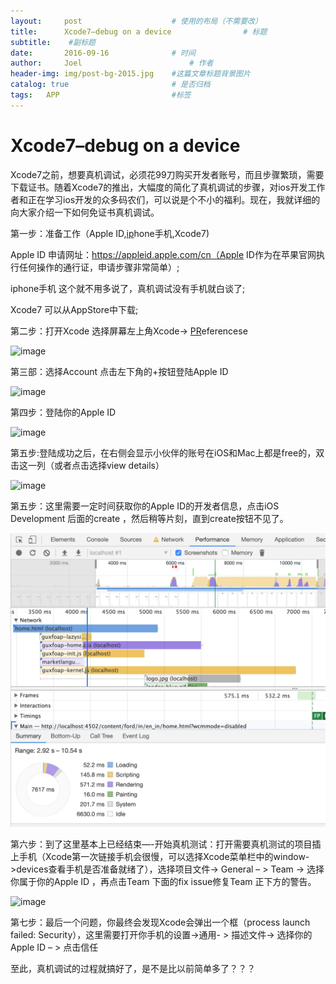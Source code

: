 ```yaml
---
layout:     post   				    # 使用的布局（不需要改）
title:      Xcode7–debug on a device 				# 标题 
subtitle:    #副标题
date:       2016-09-16 				# 时间
author:     Joel 						# 作者
header-img: img/post-bg-2015.jpg 	#这篇文章标题背景图片
catalog: true 						# 是否归档
tags:	APP							#标签
---
```

<h1><a id="Xcode7debug_on_a_device_1"></a>Xcode7–debug on a device</h1>
<p>Xcode7之前，想要真机调试，必须花99刀购买开发者账号，而且步骤繁琐，需要下载证书。随着Xcode7的推出，大幅度的简化了真机调试的步骤，对ios开发工作者和正在学习ios开发的众多码农们，可以说是个不小的福利。现在，我就详细的向大家介绍一下如何免证书真机调试。</p>
<p>第一步：准备工作（Apple ID,<a href="http://ip.knowsky.com/">ip</a>hone手机,Xcode7)</p>
<p>Apple ID  申请网址：<a href="https://appleid.apple.com/cn%EF%BC%88Apple">https://appleid.apple.com/cn（Apple</a> ID作为在苹果官网执行任何操作的通行证，申请步骤非常简单）;</p>
<p>iphone手机  这个就不用多说了，真机调试没有手机就白谈了;</p>
<p>Xcode7  可以从AppStore中下载;</p>
<p>第二步：打开Xcode 选择屏幕左上角Xcode-&gt; <a href="http://pr.knowsky.com/">PR</a>eferencese</p>
<img src="//upload-images.jianshu.io/upload_images/2628487-5c049382ceda9edb.png?imageMogr2/auto-orient/strip%7CimageView2/2/w/281/format/webp" alt="image">
<p>第三部：选择Account 点击左下角的+按钮登陆Apple ID</p>
<img src="//upload-images.jianshu.io/upload_images/2628487-3aa5d94dfa521c4f.png?imageMogr2/auto-orient/strip%7CimageView2/2/w/415/format/webp" alt="image">
<p>第四步：登陆你的Apple ID</p>
<img src="//upload-images.jianshu.io/upload_images/2628487-665bd6bfe7738bc8.png?imageMogr2/auto-orient/strip%7CimageView2/2/w/415/format/webp" alt="image">
<p>第五步:登陆成功之后，在右侧会显示小伙伴的账号在iOS和Mac上都是free的，双击这一列（或者点击选择view details）</p>
<img src="//upload-images.jianshu.io/upload_images/2628487-eaa861a5d8cfe872.png?imageMogr2/auto-orient/strip%7CimageView2/2/w/415/format/webp" alt="image">
<p>第五步：这里需要一定时间获取你的Apple ID的开发者信息，点击iOS Development 后面的create ，然后稍等片刻，直到create按钮不见了。</p>
<img src="https://github.com/JoelPub/joelpub.github.io/blob/master/img/blog/Screen Shot 2019-05-29 at 3.20.11 PM.png?raw=true" alt="image">
<p>第六步：到了这里基本上已经结束—-开始真机测试：打开需要真机测试的项目插上手机（Xcode第一次链接手机会很慢，可以选择Xcode菜单栏中的window-&gt;devices查看手机是否准备就绪了），选择项目文件-&gt; General – &gt; Team -&gt; 选择你属于你的Apple ID ，再点击Team 下面的fix issue修复Team 正下方的警告。</p>
<img src="//upload-images.jianshu.io/upload_images/2628487-a23d18985edd52a6.png?imageMogr2/auto-orient/strip%7CimageView2/2/w/502/format/webp" alt="image">
<p>第七步：最后一个问题，你最终会发现Xcode会弹出一个框（process launch failed: Security），这里需要打开你手机的设置-&gt;通用- &gt; 描述文件-&gt; 选择你的Apple ID – &gt; 点击信任</p>
<p>至此，真机调试的过程就搞好了，是不是比以前简单多了？？？</p>
